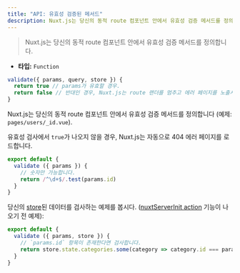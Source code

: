 ```yaml
---
title: "API: 유효성 검증된 메서드"
description: Nuxt.js는 당신의 동적 route 컴포넌트 안에서 유효성 검증 메서드를 정의합니다.
---
```


> Nuxt.js는 당신의 동적 route 컴포넌트 안에서 유효성 검증 메서드를 정의합니다.

- **타입:** `Function`

```js
validate({ params, query, store }) {
  return true // params가 유효할 경우.
  return false // 반대인 경우, Nuxt.js는 route 랜더를 멈추고 에러 페이지를 노출시킬 것입니다.
}
```

Nuxt.js는 당신의 동적 route 컴포넌트 안에서 유효성 검증 메서드를 정의합니다 (예제: `pages/users/_id.vue`).

유효성 검사에서 `true`가 나오지 않을 경우, Nuxt.js는 자동으로 404 에러 페이지를 로드합니다.

```js
export default {
  validate ({ params }) {
    // 숫자만 가능합니다.
    return /^\d+$/.test(params.id)
  }
}
```

당신의 [store](/guide/vuex-store)된 데이터를 검사하는 예제를 봅시다. ([nuxtServerInit action](/guide/vuex-store#the-nuxtserverinit-action) 기능이 나오기 전 예제):

```js
export default {
  validate ({ params, store }) {
    // `params.id` 항목이 존재한다면 검사합니다.
    return store.state.categories.some(category => category.id === params.id)
  }
}
```
